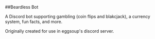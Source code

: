 ##Beardless Bot

A Discord bot supporting gambling (coin flips and blakcjack), a currency system, fun facts, and more.

Originally created for use in eggsoup's discord server. 
